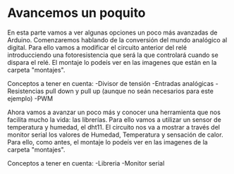 # Avancemos un poquito
En esta parte vamos a ver algunas opciones un poco más avanzadas de Arduino.
Comenzaremos hablando de la conversión del mundo analógico al digital. Para ello vamos a modificar el circuito anterior del 
relé introducciendo una fotoresistencia que será la que controlará cuando se dispara el relé.
El montaje lo podeís ver en las imagenes que están en la carpeta "montajes".

Conceptos a tener en cuenta: 
-Divisor de tensión 
-Entradas analógicas
-Resistencias pull down y pull up (aunque no seán necesarios para este ejemplo)
-PWM

Ahora vamos a avanzar un poco más y conocer una herramienta que nos facilita mucho la vida: las librerías.
Para ello vamos a utilizar un sensor de temperatura y humedad, el dht11.
El circuito nos va a mostrar a través del monitor serial los valores de Humedad, Temperatura y sensación de calor.
Para ello, como antes, el montaje lo podeís ver en las imagenes de la carpeta "montajes".

Conceptos a tener en cuenta:
-Libreria
-Monitor serial
